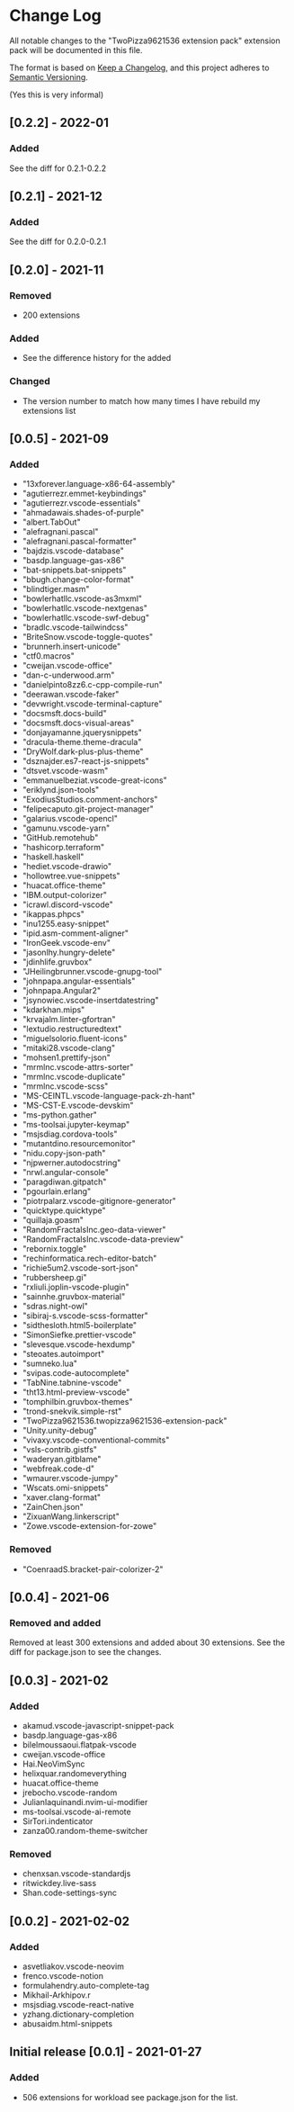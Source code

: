 # Change Log

All notable changes to the "TwoPizza9621536 extension pack" extension pack will be documented in this file.

The format is based on
[Keep a Changelog](https://keepachangelog.com/en/1.0.0/),
and this project adheres to
[Semantic Versioning](https://semver.org/spec/v2.0.0.html).

(Yes this is very informal)

## [0.2.2] - 2022-01

### Added

See the diff for 0.2.1-0.2.2

## [0.2.1] - 2021-12

### Added

See the diff for 0.2.0-0.2.1

## [0.2.0] - 2021-11

### Removed

- 200 extensions

### Added

- See the difference history for the added

### Changed

- The version number to match how many times I have rebuild my extensions list

## [0.0.5] - 2021-09

### Added

- "13xforever.language-x86-64-assembly"
- "agutierrezr.emmet-keybindings"
- "agutierrezr.vscode-essentials"
- "ahmadawais.shades-of-purple"
- "albert.TabOut"
- "alefragnani.pascal"
- "alefragnani.pascal-formatter"
- "bajdzis.vscode-database"
- "basdp.language-gas-x86"
- "bat-snippets.bat-snippets"
- "bbugh.change-color-format"
- "blindtiger.masm"
- "bowlerhatllc.vscode-as3mxml"
- "bowlerhatllc.vscode-nextgenas"
- "bowlerhatllc.vscode-swf-debug"
- "bradlc.vscode-tailwindcss"
- "BriteSnow.vscode-toggle-quotes"
- "brunnerh.insert-unicode"
- "ctf0.macros"
- "cweijan.vscode-office"
- "dan-c-underwood.arm"
- "danielpinto8zz6.c-cpp-compile-run"
- "deerawan.vscode-faker"
- "devwright.vscode-terminal-capture"
- "docsmsft.docs-build"
- "docsmsft.docs-visual-areas"
- "donjayamanne.jquerysnippets"
- "dracula-theme.theme-dracula"
- "DryWolf.dark-plus-plus-theme"
- "dsznajder.es7-react-js-snippets"
- "dtsvet.vscode-wasm"
- "emmanuelbeziat.vscode-great-icons"
- "eriklynd.json-tools"
- "ExodiusStudios.comment-anchors"
- "felipecaputo.git-project-manager"
- "galarius.vscode-opencl"
- "gamunu.vscode-yarn"
- "GitHub.remotehub"
- "hashicorp.terraform"
- "haskell.haskell"
- "hediet.vscode-drawio"
- "hollowtree.vue-snippets"
- "huacat.office-theme"
- "IBM.output-colorizer"
- "icrawl.discord-vscode"
- "ikappas.phpcs"
- "inu1255.easy-snippet"
- "ipid.asm-comment-aligner"
- "IronGeek.vscode-env"
- "jasonlhy.hungry-delete"
- "jdinhlife.gruvbox"
- "JHeilingbrunner.vscode-gnupg-tool"
- "johnpapa.angular-essentials"
- "johnpapa.Angular2"
- "jsynowiec.vscode-insertdatestring"
- "kdarkhan.mips"
- "krvajalm.linter-gfortran"
- "lextudio.restructuredtext"
- "miguelsolorio.fluent-icons"
- "mitaki28.vscode-clang"
- "mohsen1.prettify-json"
- "mrmlnc.vscode-attrs-sorter"
- "mrmlnc.vscode-duplicate"
- "mrmlnc.vscode-scss"
- "MS-CEINTL.vscode-language-pack-zh-hant"
- "MS-CST-E.vscode-devskim"
- "ms-python.gather"
- "ms-toolsai.jupyter-keymap"
- "msjsdiag.cordova-tools"
- "mutantdino.resourcemonitor"
- "nidu.copy-json-path"
- "njpwerner.autodocstring"
- "nrwl.angular-console"
- "paragdiwan.gitpatch"
- "pgourlain.erlang"
- "piotrpalarz.vscode-gitignore-generator"
- "quicktype.quicktype"
- "quillaja.goasm"
- "RandomFractalsInc.geo-data-viewer"
- "RandomFractalsInc.vscode-data-preview"
- "rebornix.toggle"
- "rechinformatica.rech-editor-batch"
- "richie5um2.vscode-sort-json"
- "rubbersheep.gi"
- "rxliuli.joplin-vscode-plugin"
- "sainnhe.gruvbox-material"
- "sdras.night-owl"
- "sibiraj-s.vscode-scss-formatter"
- "sidthesloth.html5-boilerplate"
- "SimonSiefke.prettier-vscode"
- "slevesque.vscode-hexdump"
- "steoates.autoimport"
- "sumneko.lua"
- "svipas.code-autocomplete"
- "TabNine.tabnine-vscode"
- "tht13.html-preview-vscode"
- "tomphilbin.gruvbox-themes"
- "trond-snekvik.simple-rst"
- "TwoPizza9621536.twopizza9621536-extension-pack"
- "Unity.unity-debug"
- "vivaxy.vscode-conventional-commits"
- "vsls-contrib.gistfs"
- "waderyan.gitblame"
- "webfreak.code-d"
- "wmaurer.vscode-jumpy"
- "Wscats.omi-snippets"
- "xaver.clang-format"
- "ZainChen.json"
- "ZixuanWang.linkerscript"
- "Zowe.vscode-extension-for-zowe"

### Removed

- "CoenraadS.bracket-pair-colorizer-2"

## [0.0.4] - 2021-06

### Removed and added

Removed at least 300 extensions and added about 30 extensions.
See the diff for package.json to see the changes.

## [0.0.3] - 2021-02

### Added

- akamud.vscode-javascript-snippet-pack
- basdp.language-gas-x86
- bilelmoussaoui.flatpak-vscode
- cweijan.vscode-office
- Hai.NeoVimSync
- helixquar.randomeverything
- huacat.office-theme
- jrebocho.vscode-random
- JulianIaquinandi.nvim-ui-modifier
- ms-toolsai.vscode-ai-remote
- SirTori.indenticator
- zanza00.random-theme-switcher

### Removed

- chenxsan.vscode-standardjs
- ritwickdey.live-sass
- Shan.code-settings-sync

## [0.0.2] - 2021-02-02

### Added

- asvetliakov.vscode-neovim
- frenco.vscode-notion
- formulahendry.auto-complete-tag
- Mikhail-Arkhipov.r
- msjsdiag.vscode-react-native
- yzhang.dictionary-completion
- abusaidm.html-snippets

## Initial release [0.0.1] - 2021-01-27

### Added

- 506 extensions for workload see package.json for the list.
